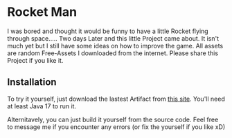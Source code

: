 
# Rocket Man

I was bored and thought it would be funny to have a little Rocket flying through space..... Two days Later and this little Project came about. It isn't much yet but I still have some ideas on how to improve the game. All assets are random Free-Assets I downloaded from the internet. Please share this Project if you like it.




## Installation

To try it yourself, just download the lastest Artifact from [this site](https://github.com/Prinz-Autistimus/rocketman/tree/master/out/artifacts/Rocket_Man_jar). You'll need at least Java 17 to run it.

Alternitavely, you can just build it yourself from the source code. Feel free to message me if you encounter any errors (or fix the yourself if you like xD)
    
